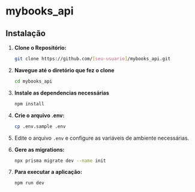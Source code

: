 # mybooks_api

## Instalação

1. **Clone o Repositório:**

    ```bash
    git clone https://github.com/[seu-usuario]/mybooks_api.git

2. **Navegue até o diretório que fez o clone**

    ```bash
    cd mybooks_api
    
3. **Instale as dependencias necessárias**
    
    ```bash
    npm install

4. **Crie o arquivo .env:** 
    
    ```bash
    cp .env.sample .env
    
5. Edite o arquivo `.env` e configure as variáveis de ambiente necessárias.

6. **Gere as migrations:**

    ```bash
    npx prisma migrate dev --name init

7. **Para executar a aplicação:**
    
    ```bash
    npm run dev
